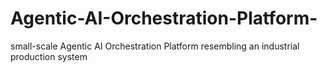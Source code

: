 # Agentic-AI-Orchestration-Platform-
small-scale Agentic AI Orchestration Platform resembling an industrial production system
